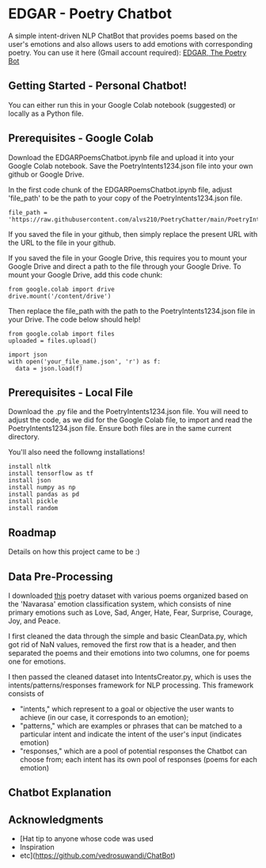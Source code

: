 # EDGAR - Poetry Chatbot

A simple intent-driven NLP ChatBot that provides poems based on the user's emotions and also allows users to add emotions with corresponding poetry.
You can use it here (Gmail account required): [EDGAR, The Poetry Bot](https://colab.research.google.com/drive/1tPSSPTP4n-p-GKTKaz8RkV04kJQtW5ly?usp=sharing)

## Getting Started - Personal Chatbot!

You can either run this in your Google Colab notebook (suggested) or locally as a Python file.

## Prerequisites - Google Colab

Download the EDGARPoemsChatbot.ipynb file and upload it into your Google Colab notebook. 
Save the PoetryIntents1234.json file into your own github or Google Drive.

In the first code chunk of the EDGARPoemsChatbot.ipynb file, adjust 'file_path' to be the path to your copy of the PoetryIntents1234.json file.

```
file_path = 'https://raw.githubusercontent.com/alvs210/PoetryChatter/main/PoetryIntents1234.json'
```
If you saved the file in your github, then simply replace the present URL with the URL to the file in your github.

If you saved the file in your Google Drive, this requires you to mount your Google Drive and direct a path to the file through your Google Drive.
To mount your Google Drive, add this code chunk:
```
from google.colab import drive
drive.mount('/content/drive')
```
Then replace the file_path with the path to the PoetryIntents1234.json file in your Drive. The code below should help!
```
from google.colab import files
uploaded = files.upload()

import json
with open('your_file_name.json', 'r') as f:
  data = json.load(f)
```
## Prerequisites - Local File

Download the .py file and the PoetryIntents1234.json file. You will need to adjust the code, as we did for the Google Colab file, to import and read the PoetryIntents1234.json file. Ensure both files are in the same current directory.

You'll also need the followng installations!

```
install nltk
install tensorflow as tf
install json
install numpy as np
install pandas as pd
install pickle
install random

```
## Roadmap

Details on how this project came to be :)

## Data Pre-Processing

I downloaded [this](https://commons.datacite.org/doi.org/10.17632/n9vbc8g9cx.1) poetry dataset with various poems organized based on the 'Navarasa' emotion classification system, which consists of nine primary emotions such as Love, Sad, Anger, Hate, Fear, Surprise, Courage, Joy, and Peace.

I first cleaned the data through the simple and basic CleanData.py, which got rid of NaN values, removed the first row that is a header, and then separated the poems and their emotions into two columns, one for poems one for emotions.

I then passed the cleaned dataset into IntentsCreator.py, which is uses the intents/patterns/responses framework for NLP processing.
  This framework consists of 
- "intents," which represent to a goal or objective the user wants to achieve (in our case, it corresponds to an emotion);
- "patterns," which are examples or phrases that can be matched to a particular intent and indicate the intent of the user's input (indicates emotion)
- "responses," which are a pool of potential responses the Chatbot can choose from; each intent has its own pool of responses (poems for each emotion)

## Chatbot Explanation

## Acknowledgments

* [Hat tip to anyone whose code was used
* Inspiration
* etc](https://github.com/vedrosuwandi/ChatBot)
